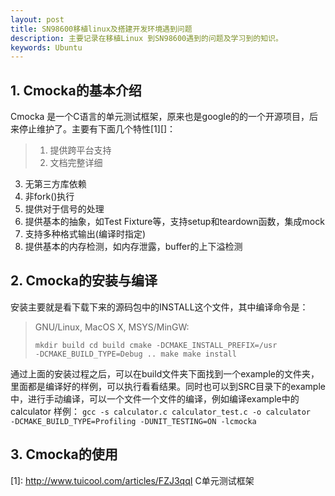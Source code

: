 ```yaml
---
layout: post
title: SN98600移植linux及搭建开发环境遇到问题
description: 主要记录在移植Linux 到SN98600遇到的问题及学习到的知识。
keywords: Ubuntu
---
```

## 1. Cmocka的基本介绍
Cmocka 是一个C语言的单元测试框架，原来也是google的的一个开源项目，后来停止维护了。主要有下面几个特性[1][]：
>1. 提供跨平台支持
>2. 文档完整详细
3. 无第三方库依赖
4. 非fork()执行
5. 提供对于信号的处理
6. 提供基本的抽象，如Test Fixture等，支持setup和teardown函数，集成mock
7. 支持多种格式输出(编译时指定)
8. 提供基本的内存检测，如内存泄露，buffer的上下溢检测

## 2. Cmocka的安装与编译
安装主要就是看下载下来的源码包中的INSTALL这个文件，其中编译命令是：
>GNU/Linux, MacOS X, MSYS/MinGW:
>
><code>mkdir build
>cd build
>cmake -DCMAKE_INSTALL_PREFIX=/usr -DCMAKE_BUILD_TYPE=Debug ..
>make
>make install</code>

通过上面的安装过程之后，可以在build文件夹下面找到一个example的文件夹，里面都是编译好的样例，可以执行看看结果。同时也可以到SRC目录下的example中，进行手动编译，可以一个文件一个文件的编译，例如编译example中的calculator 样例：
	<code>gcc -s calculator.c calculator_test.c -o calculator -DCMAKE_BUILD_TYPE=Profiling 
    -DUNIT_TESTING=ON -lcmocka </code>
    
## 3. Cmocka的使用



[1]: http://www.tuicool.com/articles/FZJ3qqI C单元测试框架


